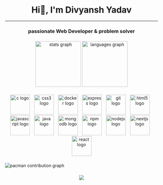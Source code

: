 
<h1 align="center">Hi👋, I'm Divyansh Yadav</h1>

<hr>

<h3 align="center">passionate Web Developer & problem solver</h3>

###

<div align="center">
  <img src="https://github-readme-stats.vercel.app/api?username=divy2545&hide_title=false&hide_rank=false&show_icons=true&include_all_commits=true&count_private=true&disable_animations=false&theme=dracula&locale=en&hide_border=false&order=1" height="150" alt="stats graph"  />
  <img src="https://github-readme-stats.vercel.app/api/top-langs?username=divy2545&locale=en&hide_title=false&layout=compact&card_width=320&langs_count=5&theme=dracula&hide_border=false&order=2" height="150" alt="languages graph"  />
</div>

###

<div align="center">
  <img src="https://cdn.jsdelivr.net/gh/devicons/devicon/icons/c/c-original.svg" height="65" alt="c logo"  />
  <img width="6" />
  <img src="https://cdn.jsdelivr.net/gh/devicons/devicon/icons/css3/css3-original.svg" height="65" alt="css3 logo"  />
  <img width="6" />
  <img src="https://cdn.jsdelivr.net/gh/devicons/devicon/icons/docker/docker-original.svg" height="65" alt="docker logo"  />
  <img width="6" />
  <img src="https://cdn.jsdelivr.net/gh/devicons/devicon/icons/express/express-original.svg" height="65" alt="express logo"  />
  <img width="6" />
  <img src="https://cdn.jsdelivr.net/gh/devicons/devicon/icons/git/git-original.svg" height="65" alt="git logo"  />
  <img width="6" />
  <img src="https://cdn.jsdelivr.net/gh/devicons/devicon/icons/html5/html5-original.svg" height="65" alt="html5 logo"  />
  <img width="6" />
  <img src="https://cdn.jsdelivr.net/gh/devicons/devicon/icons/javascript/javascript-original.svg" height="65" alt="javascript logo"  />
  <img width="6" />
  <img src="https://cdn.jsdelivr.net/gh/devicons/devicon/icons/java/java-original.svg" height="65" alt="java logo"  />
  <img width="6" />
  <img src="https://cdn.jsdelivr.net/gh/devicons/devicon/icons/mongodb/mongodb-original.svg" height="65" alt="mongodb logo"  />
  <img width="6" />
  <img src="https://cdn.jsdelivr.net/gh/devicons/devicon/icons/npm/npm-original-wordmark.svg" height="65" alt="npm logo"  />
  <img width="6" />
  <img src="https://cdn.jsdelivr.net/gh/devicons/devicon/icons/nodejs/nodejs-original.svg" height="65" alt="nodejs logo"  />
  <img width="6" />
  <img src="https://cdn.jsdelivr.net/gh/devicons/devicon/icons/nextjs/nextjs-original.svg" height="65" alt="nextjs logo"  />
  <img width="6" />
  <img src="https://cdn.jsdelivr.net/gh/devicons/devicon/icons/react/react-original.svg" height="65" alt="react logo"  />
</div>

###

<picture>
  <source media="(prefers-color-scheme: dark)" srcset="https://raw.githubusercontent.com/divy2545/divy2545/output/pacman-contribution-graph-dark.svg">
  <source media="(prefers-color-scheme: light)" srcset="https://raw.githubusercontent.com/divy2545/divy2545/output/pacman-contribution-graph.svg">
  <img alt="pacman contribution graph" src="https://raw.githubusercontent.com/divy2545/divy2545/output/pacman-contribution-graph.svg">
</picture>

###

<div align="center">
  <img src="https://profile-counter.glitch.me/divy2545/count.svg?"  />
</div>

###
